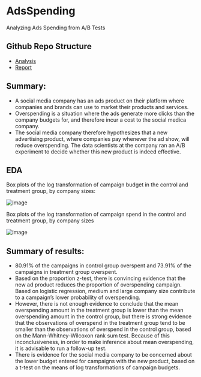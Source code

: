 # AdsSpending
Analyzing Ads Spending from A/B Tests

## Github Repo Structure

* [Analysis](https://github.com/hnguyen1174/AdsSpending/blob/main/dev/exp/experiments.Rmd)
* [Report](https://github.com/hnguyen1174/AdsSpending/blob/main/report/Report.pdf)

## Summary:
* A social media company has an ads product on their platform where companies and brands can use to market their products and services.
*	Overspending is a situation where the ads generate more clicks than the company budgets for, and therefore incur a cost to the social medica company. 
*	The social media company therefore hypothesizes that a new advertising product, where companies pay whenever the ad show, will reduce overspending. The data scientists at the company ran an A/B experiment to decide whether this new product is indeed effective.

## EDA

Box plots of the log transformation of campaign budget in the control and treatment group, by company sizes:

![image](https://user-images.githubusercontent.com/25354173/140620846-6f988a50-9be8-467f-8fea-1effd9fac99e.png)

Box plots of the log transformation of campaign spend in the control and treatment group, by company sizes

![image](https://user-images.githubusercontent.com/25354173/140620870-c5850b74-1890-4c39-8014-aabc5fab3bbd.png)


## Summary of results: 
* 80.91% of the campaigns in control group overspent and 73.91% of the campaigns in treatment group overspent.
*	Based on the proportion z-test, there is convincing evidence that the new ad product reduces the proportion of overspending campaign. Based on logistic regression, medium and large company size contribute to a campaign’s lower probability of overspending. 
*	However, there is not enough evidence to conclude that the mean overspending amount in the treatment group is lower than the mean overspending amount in the control group, but there is strong evidence that the observations of overspend in the treatment group tend to be smaller than the observations of overspend in the control group, based on the Mann-Whitney-Wilcoxon rank sum test. Because of this inconclusiveness, in order to make inference about mean overspending, it is advisable to run a follow-up test.
*	There is evidence for the social media company to be concerned about the lower budget entered for campaigns with the new product, based on a t-test on the means of log transformations of campaign budgets.
